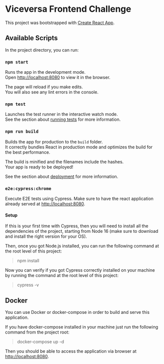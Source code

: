 # Viceversa Frontend Challenge

This project was bootstrapped with [Create React App](https://github.com/facebook/create-react-app).

## Available Scripts

In the project directory, you can run:

### `npm start`

Runs the app in the development mode.\
Open [http://localhost:8080](http://localhost:8080) to view it in the browser.

The page will reload if you make edits.\
You will also see any lint errors in the console.

### `npm test`

Launches the test runner in the interactive watch mode.\
See the section about [running tests](https://facebook.github.io/create-react-app/docs/running-tests) for more information.

### `npm run build`

Builds the app for production to the `build` folder.\
It correctly bundles React in production mode and optimizes the build for the best performance.

The build is minified and the filenames include the hashes.\
Your app is ready to be deployed!

See the section about [deployment](https://facebook.github.io/create-react-app/docs/deployment) for more information.

### `e2e:cypress:chrome`

Execute E2E tests using Cypress. Make sure to have the react application already served at [http://localhost:8080](http://localhost:8080).

#### Setup

If this is your first time with Cypress, then you will need to install all the dependencies of the project, starting from Node 16 (make sure to download and install the right version for your OS).

Then, once you got Node.js installed, you can run the following command at the root level of this project:

> npm install

Now you can verify if you got Cypress correctly installed on your machine by running the command at the root level of this project:

> cypress -v

## Docker

You can use Docker or docker-compose in order to build and serve this application.

If you have docker-compose installed in your machine just run the following command from the project root:

> docker-compose up -d

Then you should be able to access the application via browser at [http://localhost:8080](http://localhost:8080).
